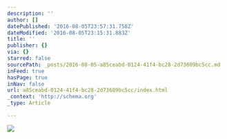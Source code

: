 ```yaml
---
description: ''
author: []
datePublished: '2016-08-05T23:57:31.758Z'
dateModified: '2016-08-05T23:15:31.883Z'
title: ''
publisher: {}
via: {}
starred: false
sourcePath: _posts/2016-08-05-a85ceabd-0124-41f4-bc28-2d73609bc5cc.md
inFeed: true
hasPage: true
inNav: false
url: a85ceabd-0124-41f4-bc28-2d73609bc5cc/index.html
_context: 'http://schema.org'
_type: Article

---
```

![](https://the-grid-user-content.s3-us-west-2.amazonaws.com/225c59ec-f6f1-469c-9405-d2268eae0788.jpg)